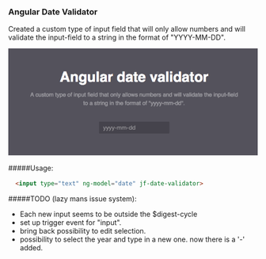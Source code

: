 ### Angular Date Validator

Created a custom type of input field that will only allow numbers and will validate the input-field to a string in the format of "YYYY-MM-DD".

![Screenshot](./screenshot.png?raw=true "Angular date validator")

#####Usage:
````html
  <input type="text" ng-model="date" jf-date-validator>
````

#####TODO (lazy mans issue system):
- Each new input seems to be outside the $digest-cycle
- set up trigger event for "input".
- bring back possibility to edit selection.
- possibility to select the year and type in a new one. now there is a '-' added.